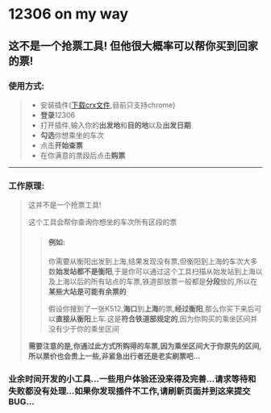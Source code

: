 # 12306 on my way
## 这不是一个抢票工具! 但他很大概率可以帮你买到回家的票!
### 使用方式:
> * 安装插件([下载crx文件](https://raw.githubusercontent.com/Xiaoyang-Huang/12306-on-my-way/master/www/www.crx),目前只支持chrome) 
> * **登录**12306
> * 打开插件,输入你的**出发地**和**目的地**以及**出发日期**
> * **勾选**你想乘坐的车次
> * 点击**开始查票**
> * 在你满意的票段后点击**购票**
***
### 工作原理:
> 这并不是一个抢票工具!
> 
> 这个工具会帮你查询你想坐的车次所有区段的票
>> #### 例如:
>> 你需要从衡阳出发到上海,结果发现没有票,但衡阳到上海的车次大多数**始发站都不是衡阳**,于是你可以通过这个工具扫描从始发站到上海以及上海以后的所有站点的车票,铁道部放票一般都是**分段**放的,所以在**某些大站是可能有余票的**
>>
>> 假设你搜到了一张K512,**海口**到**上海**的票,**经过衡阳**,那么你买下来后可以**直接从衡阳**上车.这是**符合铁道部规定的**,因为你购买的乘坐区间并没有少于你的乘坐区间
>
> **需要注意的是,你通过此方式所购得的车票,因为乘坐区间大于你原先的区间,所以票价也会贵上一些,非紧急出行者还是老实刷票吧...**

### 业余时间开发的小工具...一些用户体验还没来得及完善...请求等待和失败都没有处理...如果你发现插件不工作,请刷新页面并到这来提交BUG...